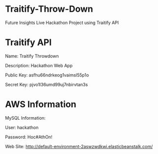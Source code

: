 Traitify-Throw-Down
===================

Future Insights Live Hackathon Project using Traitify API


Traitify API
===================
Name: Traitify Throwdown

Description: Hackathon Web App

Public Key: asfhu66ndrkeog1vaimsl55p1o

Secret Key: pjvo1l36umd99uj7nbirvtan3s


AWS Information
====================

MySQL Information:

User: hackathon

Password: Hoc#AthOn!

Web Site:  http://default-environment-2aswzwdkwi.elasticbeanstalk.com/
